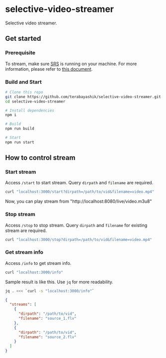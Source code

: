 # selective-video-streamer

Selective video streamer.

## Get started

### Prerequisite

To stream, make sure [SRS](https://ossrs.io/lts/en-us/) is running on your
machine. For more information, please refer to
[this document](https://ossrs.io/lts/en-us/docs/v4/doc/sample-hls-cluster/).

### Build and Start

```sh
# Clone this repo
git clone https://github.com/terabayashik/selective-video-streamer.git
cd selective-video-streamer

# Install dependencies
npm i

# Build
npm run build

# Start
npm run start
```

## How to control stream

### Start stream

Access `/start` to start stream. Query `dirpath` and `filename` are required.

```sh
curl "localhost:3000/start?dirpath=/path/to/vid&filename=video.mp4"
```

Now, you can play stream from "http://localhost:8080/live/video.m3u8"

### Stop stream

Access `/stop` to stop stream. Query `dirpath` and `filename` for existing
stream are required.

```sh
curl "localhost:3000/stop?dirpath=/path/to/vid&filename=video.mp4"
```

### Get stream info

Access `/info` to get stream info.

```sh
curl "localhost:3000/info"
```

Sample result is like this. Use `jq` for more readability.

```sh
jq . <<< `curl -s "localhost:3000/info"`
```

```json
{
  "streams": [
    {
      "dirpath": "/path/to/vid",
      "filename": "source_1.flv"
    },
    {
      "dirpath": "/path/to/vid",
      "filename": "source_2.flv"
    }
  ]
}
```

